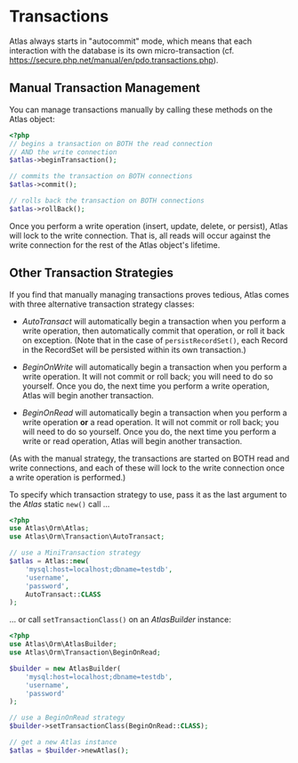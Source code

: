 # Transactions

Atlas always starts in "autocommit" mode, which means that each interaction with
the database is its own micro-transaction (cf. <https://secure.php.net/manual/en/pdo.transactions.php>).

## Manual Transaction Management

You can manage transactions manually by calling these methods on the Atlas object:

```php
<?php
// begins a transaction on BOTH the read connection
// AND the write connection
$atlas->beginTransaction();

// commits the transaction on BOTH connections
$atlas->commit();

// rolls back the transaction on BOTH connections
$atlas->rollBack();
```

Once you perform a write operation (insert, update, delete, or persist), Atlas
will lock to the write connection. That is, all reads will occur against the
write connection for the rest of the Atlas object's lifetime.

## Other Transaction Strategies

If you find that manually managing transactions proves tedious, Atlas comes with
three alternative transaction strategy classes:

- _AutoTransact_ will automatically begin a transaction when you perform a
  write operation, then automatically commit that operation, or roll it back on
  exception. (Note that in the case of `persistRecordSet()`, each Record in the
  RecordSet will be persisted within its own transaction.)

- _BeginOnWrite_ will automatically begin a transaction when you perform a
  write operation. It will not commit or roll back; you will need to do so
  yourself. Once you do, the next time you perform a write operation, Atlas will
  begin another transaction.

- _BeginOnRead_ will automatically begin a transaction when you perform a
  write operation **or** a read operation. It will not commit or roll back; you
  will need to do so yourself. Once you do, the next time you perform a write or
  read operation, Atlas will begin another transaction.

(As with the manual strategy, the transactions are started on BOTH read and
write connections, and each of these will lock to the write connection once a
write operation is performed.)

To specify which transaction strategy to use, pass it as the last argument to
the _Atlas_ static `new()` call ...

```php
<?php
use Atlas\Orm\Atlas;
use Atlas\Orm\Transaction\AutoTransact;

// use a MiniTransaction strategy
$atlas = Atlas::new(
    'mysql:host=localhost;dbname=testdb',
    'username',
    'password',
    AutoTransact::CLASS
);
```

... or call `setTransactionClass()` on an _AtlasBuilder_ instance:

```php
<?php
use Atlas\Orm\AtlasBuilder;
use Atlas\Orm\Transaction\BeginOnRead;

$builder = new AtlasBuilder(
    'mysql:host=localhost;dbname=testdb',
    'username',
    'password'
);

// use a BeginOnRead strategy
$builder->setTransactionClass(BeginOnRead::CLASS);

// get a new Atlas instance
$atlas = $builder->newAtlas();
```
